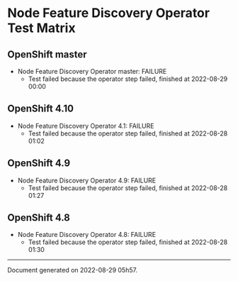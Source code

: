 
Node Feature Discovery Operator Test Matrix
===========================================

OpenShift master
----------------



* Node Feature Discovery Operator master: FAILURE
  - Test failed because the operator step failed, finished at 2022-08-29 00:00






OpenShift 4.10
--------------



* Node Feature Discovery Operator 4.1: FAILURE
  - Test failed because the operator step failed, finished at 2022-08-28 01:02






OpenShift 4.9
-------------



* Node Feature Discovery Operator 4.9: FAILURE
  - Test failed because the operator step failed, finished at 2022-08-28 01:27






OpenShift 4.8
-------------



* Node Feature Discovery Operator 4.8: FAILURE
  - Test failed because the operator step failed, finished at 2022-08-28 01:30






---
Document generated on 2022-08-29 05h57.
